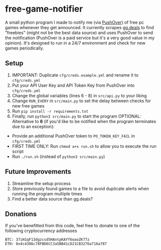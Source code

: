 # free-game-notifier
A small python program I made to notify me (via [PushOver](https://pushover.net/)) of free pc games whenever they get announced. It currently scrapes [gg.deals](https://gg.deals/) to find "freebies" (might not be the best data source) and uses PushOver to send the notification (PushOver is a paid service but it's a very good value in my opinion). It's designed to run in a 24/7 environment and check for new games periodically.

## Setup
1. IMPORTANT: Duplicate `cfg/creds.example.yml` and rename it to `cfg/creds.yml`
2. Put your API User Key and API Token Key from PushOver into `cfg/creds.yml`
3. Change the global variables (lines 6 - 8) in `src/api.py` to your liking
4. Change `RUN_EVERY` in `src/main.py` to set the delay between checks for new free games
5. Run `pip install -r requirements.txt`
6. Finally, run `python3 src/main.py` to start the program
OPTIONAL: Alternative to **6** (if you'd like to be notified when the program terminates due to an exception):
* Provide an additional PushOver token to `PO_TOKEN_KEY_FAIL` in `cfg/creds.yml`
* FIRST TIME ONLY: Run `chmod a+x run.sh` to allow you to execute the run script
* Run `./run.sh` (instead of `python3 src/main.py`)

## Future Improvements
1. Streamline the setup process
2. Store previously found games to a file to avoid duplicate alerts when running the program multiple times
3. Find a better data source than gg.deals?

## Donations
If you've benefitted from this code, feel free to donate to one of the following cryptocurrency addresses

    BTC: 37iH1qF13dgzcsd5HAntpKAYf6oaoZK77z
    ETH: 0x4c4386c78FBD6CC3a5BB41cD21CB3276a716a787
